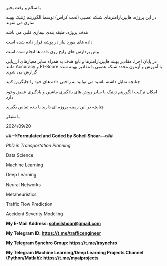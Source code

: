 با سلام و وقت بخیر

در این پروژه، هایپرپارامترهای شبکه عصبی (تحت کراس) توسط الگوریتم ژنتیک بهینه سازی می شوند

هدف پروژه، طبقه بندی بیماری قلبی می باشد

داده های مورد نیاز در پوشه قرار داده شده است

پیش پردازش های رایج روی داده ها انجام شده است

در پایان اجرا، مقادیر بهینه هایپرپارامترها و تابع هدف به همراه سایر معیارهای ارزیابی مانند Accuracy و F1-Score با آموزش و آزمون مجدد شبکه عصبی با مقادیر بهینه شده گزارش می شوند

چنانچه تمایل داشته باشید می توانید به راحتی داده های خود را جایگزین کنید

امکان ترکیب الگوریتم ژنتیک با سایر روش های یادگیری ماشین و یادگیری عمیق وجود دارد

چنانچه در این زمینه پروژه ای دارید با بنده تماس بگیرید

با تشکر

2024/09/20

##**-->Formulated and Coded by Soheil Shoar--<##**

*PhD in Transportation Planning*

Data Science

Machine Learning

Deep Learning

Neural Networks

Metaheuristics

Traffic Flow Prediction

Accident Severity Modeling

**My E-Mail Address: soheilshoar@gmail.com**

**My Telegram ID: https://t.me/trafficengineer**

**My Telegram Synchro Group: https://t.me/irsynchro**

**My Telegram Machine Learning/Deep Learning Projects Channel (Python/Matlab): https://t.me/myaiprojects**
